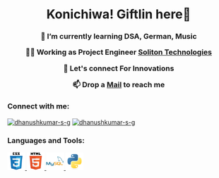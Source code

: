 <h1 align="center">Konichiwa! Giftlin here👀</h1>
<h3 align="center"Digital Nomad (Developer/ Explorer / Problem Solver)</h3>


🌱 I’m currently learning **DSA, German, Music**

👨‍💻 Working as Project Engineer [Soliton Technologies](https://www.solitontech.com/)

💬 Let's connect **For Innovations**

📫 Drop a [Mail](kgiftlindevapriya2708@gmail.com) to reach me


<h3 align="left">Connect with me:</h3>
<p align="left">
<a href="https://www.linkedin.com/in/giftlin27/" target="blank"><img align="center" src="https://raw.githubusercontent.com/rahuldkjain/github-profile-readme-generator/master/src/images/icons/Social/linked-in-alt.svg" alt="dhanushkumar-s-g" height="30" width="40" /></a>
<a href="https://leetcode.com/u/kgiftlindevapriya2708/" target="blank"><img align="center" src="https://raw.githubusercontent.com/rahuldkjain/github-profile-readme-generator/master/src/images/icons/Social/leet-code.svg" alt="dhanushkumar-s-g" height="30" width="40" /></a>
</p>

<h3 align="left">Languages and Tools:</h3>
<p align="left"> </a> <a href="https://www.w3schools.com/css/" target="_blank" rel="noreferrer"> <img src="https://raw.githubusercontent.com/devicons/devicon/master/icons/css3/css3-original-wordmark.svg" alt="css3" width="40" height="40"/> </a> <a href="https://www.w3.org/html/" target="_blank" rel="noreferrer"> <img src="https://raw.githubusercontent.com/devicons/devicon/master/icons/html5/html5-original-wordmark.svg" alt="html5" width="40" height="40"/> </a>  <a href="https://www.mysql.com/" target="_blank" rel="noreferrer"> <img src="https://raw.githubusercontent.com/devicons/devicon/master/icons/mysql/mysql-original-wordmark.svg" alt="mysql" width="40" height="40"/> </a> <a href="https://www.python.org" target="_blank" rel="noreferrer"> <img src="https://raw.githubusercontent.com/devicons/devicon/master/icons/python/python-original.svg" alt="python" width="40" height="40"/> </a> </p>

<!---
Giftlin27/Giftlin27 is a ✨ special ✨ repository because its `README.md` (this file) appears on your GitHub profile.
You can click the Preview link to take a look at your changes.
--->
